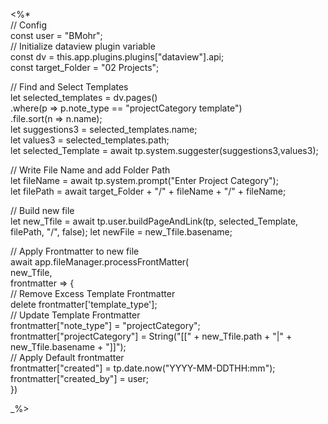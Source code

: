 <%*  
// Config  
const user = "BMohr";  
// Initialize dataview plugin variable  
const dv = this.app.plugins.plugins["dataview"].api;  
const target_Folder = "02 Projects";

// Find and Select Templates  
let selected_templates = dv.pages()  
.where(p => p.note_type == "projectCategory template")  
.file.sort(n => n.name);  
let suggestions3 = selected_templates.name;  
let values3 = selected_templates.path;  
let selected_Template = await tp.system.suggester(suggestions3,values3);

// Write File Name and add Folder Path  
let fileName = await tp.system.prompt("Enter Project Category");  
let filePath = await target_Folder + "/" + fileName + "/" + fileName;

// Build new file  
let new_Tfile = await tp.user.buildPageAndLink(tp, selected_Template, filePath, "/", false);
let newFile = new_Tfile.basename;

// Apply Frontmatter to new file  
await app.fileManager.processFrontMatter(  
new_Tfile,  
frontmatter => {  
// Remove Excess Template Frontmatter  
delete frontmatter['template_type'];  
// Update Template Frontmatter  
frontmatter["note_type"] = "projectCategory";  
frontmatter["projectCategory"] = String("[[" + new_Tfile.path + "|" + new_Tfile.basename + "]]");  
// Apply Default frontmatter  
frontmatter["created"] = tp.date.now("YYYY-MM-DDTHH:mm");  
frontmatter["created_by"] = user;  
})

_%>